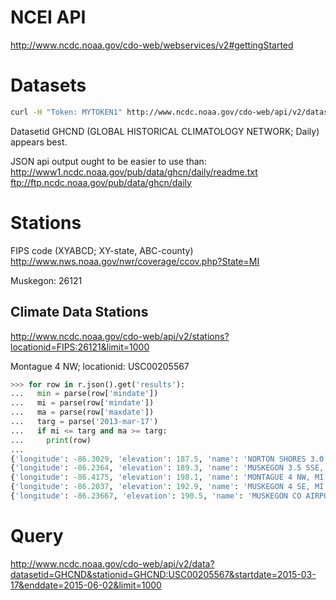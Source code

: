 # NCEI API
http://www.ncdc.noaa.gov/cdo-web/webservices/v2#gettingStarted

# Datasets
```bash
curl -H "Token: MYTOKEN1" http://www.ncdc.noaa.gov/cdo-web/api/v2/datasets
```

Datasetid GHCND (GLOBAL HISTORICAL CLIMATOLOGY NETWORK; Daily) appears best.

JSON api output ought to be easier to use than:
 http://www1.ncdc.noaa.gov/pub/data/ghcn/daily/readme.txt
 ftp://ftp.ncdc.noaa.gov/pub/data/ghcn/daily

# Stations
FIPS code (XYABCD; XY-state, ABC-county)
http://www.nws.noaa.gov/nwr/coverage/ccov.php?State=MI

Muskegon: 26121

## Climate Data Stations
http://www.ncdc.noaa.gov/cdo-web/api/v2/stations?locationid=FIPS:26121&limit=1000

Montague 4 NW; locationid: USC00205567

```python
>>> for row in r.json().get('results'):
...   min = parse(row['mindate'])
...   mi = parse(row['mindate'])
...   ma = parse(row['maxdate'])
...   targ = parse('2013-mar-17')
...   if mi <= targ and ma >= targ:
...     print(row)
... 
{'longitude': -86.3029, 'elevation': 187.5, 'name': 'NORTON SHORES 3.0 WNW, MI US', 'maxdate': '2015-08-19', 'mindate': '2010-05-01', 'id': 'GHCND:US1MIMG0012', 'datacoverage': 0.5934, 'elevationUnit': 'METERS', 'latitude': 43.1844}
{'longitude': -86.2364, 'elevation': 189.3, 'name': 'MUSKEGON 3.5 SSE, MI US', 'maxdate': '2015-11-01', 'mindate': '2010-05-01', 'id': 'GHCND:US1MIMG0013', 'datacoverage': 0.7229, 'elevationUnit': 'METERS', 'latitude': 43.1791}
{'longitude': -86.4175, 'elevation': 198.1, 'name': 'MONTAGUE 4 NW, MI US', 'maxdate': '2015-09-30', 'mindate': '1893-02-01', 'id': 'GHCND:USC00205567', 'datacoverage': 1, 'elevationUnit': 'METERS', 'latitude': 43.4614}
{'longitude': -86.2037, 'elevation': 192.9, 'name': 'MUSKEGON 4 SE, MI US', 'maxdate': '2014-11-29', 'mindate': '2012-10-01', 'id': 'GHCND:USC00205713', 'datacoverage': 0.4233, 'elevationUnit': 'METERS', 'latitude': 43.1839}
{'longitude': -86.23667, 'elevation': 190.5, 'name': 'MUSKEGON CO AIRPORT, MI US', 'maxdate': '2015-11-04', 'mindate': '1896-06-01', 'id': 'GHCND:USW00014840', 'datacoverage': 1, 'elevationUnit': 'METERS', 'latitude': 43.17111}
```

# Query

http://www.ncdc.noaa.gov/cdo-web/api/v2/data?datasetid=GHCND&stationid=GHCND:USC00205567&startdate=2015-03-17&enddate=2015-06-02&limit=1000
